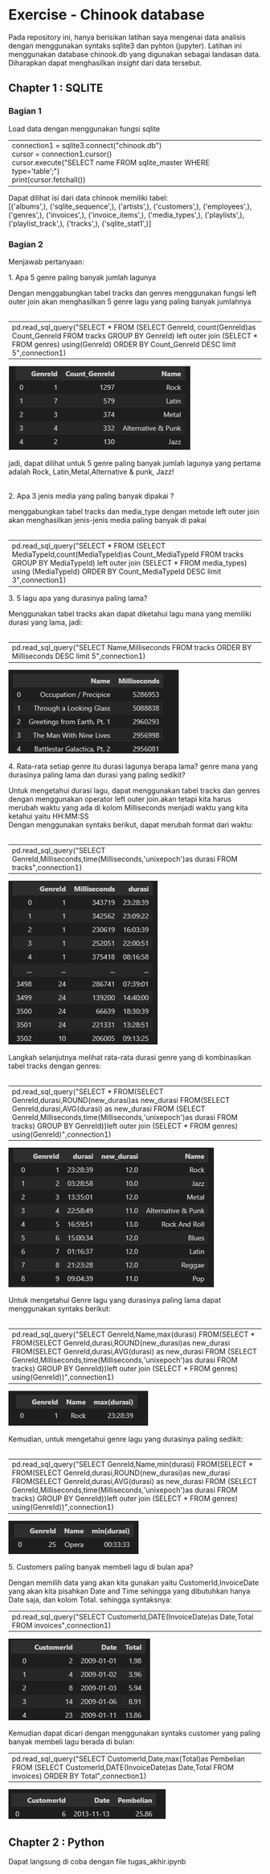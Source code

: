 # Exercise - Chinook database
Pada repository ini, hanya berisikan latihan saya mengenai data analisis dengan menggunakan syntaks sqlite3 dan pyhton (jupyter). Latihan ini menggunakan database chinook.db yang digunakan sebagai landasan data. Diharapkan dapat menghasilkan <i>insight</i> dari data tersebut.
## Chapter 1 : SQLITE
### Bagian 1
Load data dengan menggunakan fungsi sqlite 

<table>
  <tr>
<td> connection1 = sqlite3.connect("chinook.db") <br>
cursor = connection1.cursor() <br>
cursor.execute("SELECT name FROM sqlite_master WHERE type='table';") <br>
print(cursor.fetchall()) </td> 
  </tr>
 </table>
Dapat dilihat isi dari data chinook memiliki tabel:
<br>
[('albums',), ('sqlite_sequence',), ('artists',), ('customers',), ('employees',), ('genres',), ('invoices',), ('invoice_items',), ('media_types',), ('playlists',), ('playlist_track',), ('tracks',), ('sqlite_stat1',)] 

### Bagian 2
Menjawab pertanyaan: <br>

<p> 1. Apa 5 genre paling banyak jumlah lagunya </p>

Dengan menggabungkan tabel tracks dan genres menggunakan fungsi left outer join akan menghasilkan 5 genre lagu yang paling banyak jumlahnya <br><br>
<table>
<tr>
  <td>pd.read_sql_query("SELECT * FROM (SELECT GenreId, count(GenreId)as Count_GenreId FROM tracks GROUP BY GenreId) left outer join (SELECT * FROM genres) using(GenreId) ORDER BY Count_GenreId DESC limit 5",connection1) </td>
</table>

<img src="https://github.com/MrNoTaiL/Exercise---Chinook-database/blob/Initial-commit/images/1.png?raw=true"></img>

jadi, dapat dilihat untuk 5 genre paling banyak jumlah lagunya yang pertama adalah Rock, Latin,Metal,Alternative & punk, Jazz!<br>
<br>

<p> 2. Apa 3 jenis media yang paling banyak dipakai ? </p>

menggabungkan tabel tracks dan media_type dengan metode left outer join akan menghasilkan jenis-jenis media paling banyak di pakai <br><br>
<table>
  <tr>
  <td> pd.read_sql_query("SELECT * FROM (SELECT MediaTypeId,count(MediaTypeId)as Count_MediaTypeId FROM tracks GROUP BY MediaTypeId) left outer join (SELECT * FROM media_types) using (MediaTypeId) ORDER BY Count_MediaTypeId DESC limit 3",connection1) 
   </td>
  </table>
 <p> 3. 5 lagu apa yang durasinya paling lama? </p>
 Menggunakan tabel tracks akan dapat diketahui lagu mana yang memiliki durasi yang lama, jadi: <br><br>
 <table>
  <tr>
    <td> pd.read_sql_query("SELECT Name,Milliseconds FROM tracks ORDER BY Milliseconds DESC limit 5",connection1) </td>
  </tr>
 </table>

<img src="https://github.com/MrNoTaiL/Exercise---Chinook-database/blob/Initial-commit/images/2.png?raw=true"></img>


<p> 4. Rata-rata setiap genre itu durasi lagunya berapa lama? genre mana yang durasinya paling lama dan durasi yang paling sedikit?</p>

Untuk mengetahui durasi lagu, dapat menggunakan tabel tracks dan genres dengan menggunakan operator left outer join.akan tetapi kita harus merubah waktu yang ada di kolom Milliseconds menjadi waktu yang kita ketahui yaitu HH:MM:SS
<br>
Dengan menggunakan syntaks berikut, dapat merubah format dari waktu:
<br><br>
<table>
  <tr>
    <td> pd.read_sql_query("SELECT GenreId,Milliseconds,time(Milliseconds,'unixepoch')as durasi FROM tracks",connection1) </td>
  </tr>
</table>

<img src="https://github.com/MrNoTaiL/Exercise---Chinook-database/blob/Initial-commit/images/3.png?raw=true"></img>

Langkah selanjutnya melihat rata-rata durasi genre yang di kombinasikan tabel tracks dengan genres:
<br><br>
<table>
  <tr>
    <td> pd.read_sql_query("SELECT * FROM(SELECT GenreId,durasi,ROUND(new_durasi)as new_durasi FROM(SELECT GenreId,durasi,AVG(durasi) as new_durasi FROM (SELECT GenreId,Milliseconds,time(Milliseconds,'unixepoch')as durasi FROM tracks) GROUP BY GenreId))left outer join (SELECT * FROM genres) using(GenreId)",connection1) </td>
  </tr>
</table>

<img src="https://github.com/MrNoTaiL/Exercise---Chinook-database/blob/Initial-commit/images/4.png?raw=true"></img>

Untuk mengetahui Genre lagu yang durasinya paling lama dapat menggunakan syntaks berikut:
<br><br>
<table>
  <tr>
    <td> pd.read_sql_query("SELECT GenreId,Name,max(durasi) FROM(SELECT * FROM(SELECT GenreId,durasi,ROUND(new_durasi)as new_durasi FROM(SELECT GenreId,durasi,AVG(durasi) as new_durasi FROM (SELECT GenreId,Milliseconds,time(Milliseconds,'unixepoch')as durasi FROM tracks) GROUP BY GenreId))left outer join (SELECT * FROM genres) using(GenreId))",connection1) </td>
  </tr>
</table>

<img src="https://github.com/MrNoTaiL/Exercise---Chinook-database/blob/Initial-commit/images/5.png?raw=true"></img>

Kemudian, untuk mengetahui genre lagu yang durasinya paling sedikit:
<br><br>
<table>
  <tr>
    <td> pd.read_sql_query("SELECT GenreId,Name,min(durasi) FROM(SELECT * FROM(SELECT GenreId,durasi,ROUND(new_durasi)as new_durasi FROM(SELECT GenreId,durasi,AVG(durasi) as new_durasi FROM (SELECT GenreId,Milliseconds,time(Milliseconds,'unixepoch')as durasi FROM tracks) GROUP BY GenreId))left outer join (SELECT * FROM genres) using(GenreId))",connection1) </td>
  </tr>
</table>

<img src="https://github.com/MrNoTaiL/Exercise---Chinook-database/blob/Initial-commit/images/6.png?raw=true"></img>

<p> 5. Customers paling banyak membeli lagu di bulan apa? </p>

Dengan memilih data yang akan kita gunakan yaitu CustomerId,InvoiceDate yang akan kita pisahkan Date and Time sehingga yang dibutuhkan hanya Date saja, dan kolom Total. sehingga syntaksnya:
<br>
<table>
  <tr>
    <td> pd.read_sql_query("SELECT CustomerId,DATE(InvoiceDate)as Date,Total FROM invoices",connection1) </td>
  </tr>
</table>

<img src="https://github.com/MrNoTaiL/Exercise---Chinook-database/blob/Initial-commit/images/7.png?raw=true"></img>

Kemudian dapat dicari dengan menggunakan syntaks customer yang paling banyak membeli lagu berada di bulan:
<br>
<table>
  <tr>
    <td> pd.read_sql_query("SELECT CustomerId,Date,max(Total)as Pembelian FROM (SELECT CustomerId,DATE(InvoiceDate)as Date,Total FROM invoices) ORDER BY Total",connection1) </td>
  </tr>
</table>

<img src="https://github.com/MrNoTaiL/Exercise---Chinook-database/blob/Initial-commit/images/8.png?raw=true"></img>


## Chapter 2 : Python
Dapat langsung di coba dengan file tugas_akhir.ipynb
